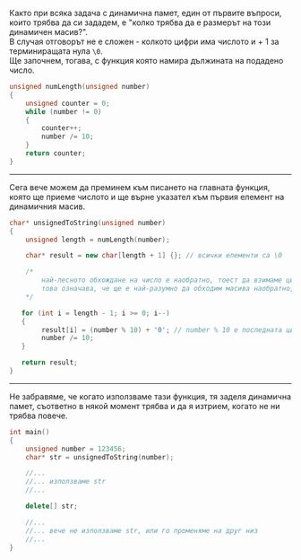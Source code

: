 Както при всяка задача с динамична памет, един от първите въпроси, които трябва да си зададем, е "колко трябва да е размерът на този динамичен масив?".  
В случая отговорът не е сложен - колкото цифри има числото и + 1 за терминиращата нула `\0`.  
Ще започнем, тогава, с функция която намира дължината на подадено число.

```cpp
unsigned numLength(unsigned number)
{
    unsigned counter = 0;
    while (number != 0)
    {
        counter++;
        number /= 10;
    }
    return counter;
}
```

---

Сега вече можем да преминем към писането на главната функция, която ще приеме числото и ще върне указател към първия елемент на динамичния масив.

```cpp
char* unsignedToString(unsigned number)
{
    unsigned length = numLength(number);

    char* result = new char[length + 1] {}; // всички елементи са \0

    /* 
        най-лесното обхождане на число е наобратно, тоест да взимаме цифрите му от дясно наляво.
        това означава, че ще е най-разумно да обходим масива наобратно, за да записваме числото в правилния ред
    */

   for (int i = length - 1; i >= 0; i--)
   {
        result[i] = (number % 10) + '0'; // number % 10 е последната цифра на числото, като добавим + '0' ще вземем ASCII стойността на това число
        number /= 10;
   }

   return result;
}
```

---

Не забравяме, че когато използваме тази функция, тя заделя динамична памет, съответно в някой момент трябва и да я изтрием, когато не ни трябва повече.

```cpp
int main()
{
    unsigned number = 123456;
    char* str = unsignedToString(number);

    //...
    //... използваме str
    //...

    delete[] str;

    //...
    //... вече не използваме str, или го променяме на друг низ
    //...
}
```